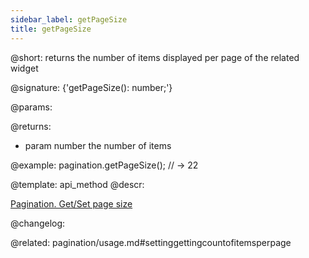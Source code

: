 ```yaml
---
sidebar_label: getPageSize
title: getPageSize
---          
```


@short: returns the number of items displayed per page of the related widget

@signature: {'getPageSize(): number;'}


@params:


@returns:
- param	number  the number of items


@example:
pagination.getPageSize();
// -> 22


@template: api_method
@descr:





[Pagination. Get/Set page size](https://snippet.dhtmlx.com/9u3gsyd4)

@changelog:


@related: pagination/usage.md#settinggettingcountofitemsperpage
